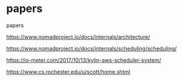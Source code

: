 # papers
papers

https://www.nomadproject.io/docs/internals/architecture/


https://www.nomadproject.io/docs/internals/scheduling/scheduling/


https://io-meter.com/2017/10/13/kylin-aws-scheduler-system/





https://www.cs.rochester.edu/u/scott/home.shtml

